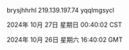 brysjhhrhl 219.139.197.74 yqqlmgsycl

2024年 10月 27日 星期日 00:40:02 CST

2024年 10月 26日 星期六 16:40:02 GMT
